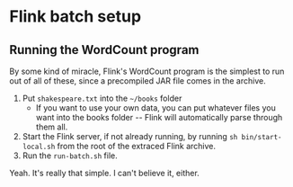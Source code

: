# Flink batch setup

## Running the WordCount program

By some kind of miracle, Flink's WordCount program is the simplest to run out of all of these, since a precompiled JAR file comes in the archive.

1. Put `shakespeare.txt` into the `~/books` folder
	- If you want to use your own data, you can put whatever files you want into the books folder -- Flink will automatically parse through them all.
2. Start the Flink server, if not already running, by running `sh bin/start-local.sh` from the root of the extraced Flink archive.
3. Run the `run-batch.sh` file.

Yeah. It's really that simple. I can't believe it, either.